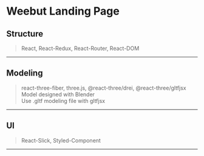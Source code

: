 # Weebut Landing Page
## Structure 
> React, React-Redux, React-Router, React-DOM   
--- 
## Modeling 
> react-three-fiber, three.js, @react-three/drei, @react-three/gltfjsx   
Model designed with Blender   
Use .gltf modeling file with gltfjsx   
---
## UI 
> React-Slick, Styled-Component   
---